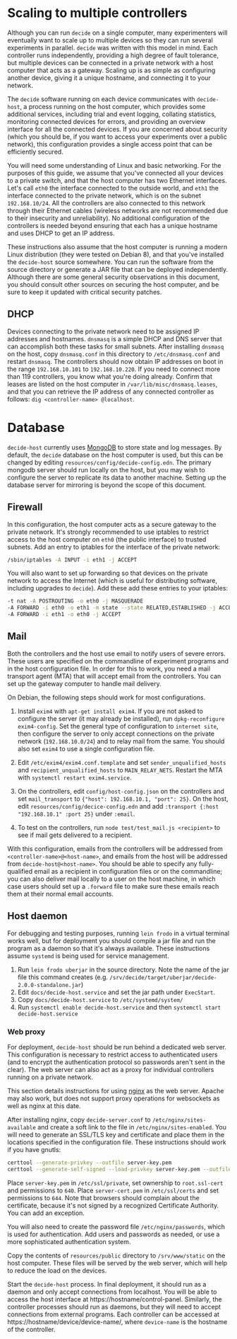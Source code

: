 # Scaling to multiple controllers

Although you can run `decide` on a single computer, many experimenters will eventually want to scale up to multiple devices so they can run several experiments in parallel. `decide` was written with this model in mind. Each controller runs independently, providing a high degree of fault tolerance, but multiple devices can be connected in a private network with a host computer that acts as a gateway. Scaling up is as simple as configuring another device, giving it a unique hostname, and connecting it to your network.

The `decide` software running on each device communicates with `decide-host`, a process running on the host computer, which provides some additional services, including trial and event logging, collating statistics, monitoring connected devices for errors, and providing an overview interface for all the connected devices. If you are concerned about security (which you should be, if you want to access your experiments over a public network), this configuration provides a single access point that can be efficiently secured.

You will need some understanding of Linux and basic networking. For the purposes of this guide, we assume that you've connected all your devices to a private switch, and that the host computer has two Ethernet interfaces. Let's call `eth0` the interface connected to the outside world, and `eth1` the interface connected to the private network, which is on the subnet `192.168.10/24`. All the controllers are also connected to this network through their Ethernet cables (wireless networks are not recommended due to their insecurity and unreliability). No additional configuration of the controllers is needed beyond ensuring that each has a unique hostname and uses DHCP to get an IP address.

These instructions also assume that the host computer is running a modern Linux distribution (they were tested on Debian 8), and that you've installed the `decide-host` source somewhere. You can run the software from the source directory or generate a JAR file that can be deployed independently. Although there are some general security observations in this document, you should consult other sources on securing the host computer, and be sure to keep it updated with critical security patches.

## DHCP

Devices connecting to the private network need to be assigned IP addresses and hostnames. `dnsmasq` is a simple DHCP and DNS server that can accomplish both these tasks for small subnets.  After installing `dnsmasq` on the host, copy `dnsmasq.conf` in this directory to `/etc/dnsmasq.conf` and restart `dnsmasq`. The controllers should now obtain IP addresses on boot in the range `192.168.10.101` to `192.168.10.220`. If you need to connect more than 119 controllers, you know what you're doing already. Confirm that leases are listed on the host computer in `/var/lib/misc/dnsmasq.leases`, and that you can retrieve the IP address of any connected controller as follows: `dig <controller-name> @localhost`.

# Database

`decide-host` currently uses [MongoDB](https://mongodb.org) to store state and log messages. By default, the `decide` database on the host computer is used, but this can be changed by editing `resources/config/decide-config.edn`. The primary mongodb server should run locally on the host, but you may wish to configure the server to replicate its data to another machine. Setting up the database server for mirroring is beyond the scope of this document.

## Firewall

In this configuration, the host computer acts as a secure gateway to the private network. It's strongly recommended to use iptables to restrict access to the host computer on `eth0` (the public interface) to trusted subnets. Add an entry to iptables for the interface of the private network:

```bash
/sbin/iptables -A INPUT -i eth1 -j ACCEPT
```

You will also want to set up forwarding so that devices on the private network to access the Internet (which is useful for distributing software, including upgrades to `decide`). Add these add these entries to your iptables:

```bash
-t nat -A POSTROUTING -o eth0 -j MASQUERADE
-A FORWARD -i eth0 -o eth1 -m state --state RELATED,ESTABLISHED -j ACCEPT
-A FORWARD -i eth1 -o eth0 -j ACCEPT
```

## Mail

Both the controllers and the host use email to notify users of severe errors. These users are specified on the commandline of experiment programs and in the host configuration file. In order for this to work, you need a mail transport agent (MTA) that will accept email from the controllers. You can set up the gateway computer to handle mail delivery.

On Debian, the following steps should work for most configurations.

1. Install `exim4` with `apt-get install exim4`. If you are not asked to configure the server (it may already be installed), run `dpkg-reconfigure exim4-config`. Set the general type of configuration to `internet site`, then configure the server to only accept connections on the private network (`192.168.10.0/24`) and to relay mail from the same. You should also set `exim4` to use a single configuration file.

2. Edit `/etc/exim4/exim4.conf.template` and set `sender_unqualified_hosts` and `recipient_unqualified_hosts` to `MAIN_RELAY_NETS`. Restart the MTA with `systemctl restart exim4.service`.

3. On the controllers, edit `config/host-config.json` on the controllers and set `mail_transport` to `{"host": 192.168.10.1, "port": 25}`. On the host, edit `resources/config/decice-config.edn` and add `:transport {:host "192.168.10.1" :port 25}` under `:email`.

4. To test on the controllers, run `node test/test_mail.js <recipient>` to see if mail gets delivered to a recipient.

With this configuration, emails from the controllers will be addressed from
`<controller-name>@<host-name>`, and emails from the host will be addressed from `decide-host@<host-name>`. You should be able to specify any fully-qualified email as a recipient in configuration files or on the commandline; you can also deliver mail locally to a user on the host machine, in which case users should set up a `.forward` file to make sure these emails reach them at their normal email accounts.

## Host daemon

For debugging and testing purposes, running `lein frodo` in a virtual terminal works well, but for deployment you should compile a jar file and run the program as a daemon so that it's always available.  These instructions assume `systemd` is being used for service management.

1. Run `lein frodo uberjar` in the source directory. Note the name of the jar file this command creates (e.g. `/srv/decide/target/uberjar/decide-2.0.0-standalone.jar`)
2. Edit `docs/decide-host.service` and set the jar path under `ExecStart`.
3. Copy `docs/decide-host.service` to `/etc/systemd/system/`
4. Run `systemctl enable decide-host.service` and then `systemctl start decide-host.service`


### Web proxy

For deployment, `decide-host` should be run behind a dedicated web server. This configuration is necessary to restrict access to authenticated users (and to encrypt the authentication protocol so passwords aren't sent in the clear).  The web server can also act as a proxy for individual controllers running on a private network.

This section details instructions for using [nginx](http://nginx.org/) as the web server. Apache may also work, but does not support proxy operations for websockets as well as nginx at this date.

After installing nginx, copy `decide-server.conf` to `/etc/nginx/sites-available` and create a soft link to the file in `/etc/nginx/sites-enabled`. You will need to generate an SSL/TLS key and certificate and place them in the locations specified in the configuration file. These instructions should work if you have gnutls:

```bash
certtool --generate-privkey --outfile server-key.pem
certtool --generate-self-signed --load-privkey server-key.pem --outfile server-cert.pem
```

Place `server-key.pem` in `/etc/ssl/private`, set ownership to `root.ssl-cert` and permissions to `640`. Place `server-cert.pem` in `/etc/ssl/certs` and set permissions to `644`. Note that browsers should complain about the certificate, because it's not signed by a recognized Certificate Authority. You can add an exception.

You will also need to create the password file `/etc/nginx/passwords`, which is used for authentication. Add users and passwords as needed, or use a more sophisticated authentication system.

Copy the contents of `resources/public` directory to `/srv/www/static` on the host computer. These files will be served by the web server, which will help to reduce the load on the devices.

Start the `decide-host` process. In final deployment, it should run as a daemon and only accept connections from localhost. You will be able to access the host interface at https://hostname/control-panel. Similarly, the controller processes should run as daemons, but they will need to accept connections from external programs. Each controller can be accessed at https://hostname/device/device-name/, where `device-name` is the hostname of the controller.
